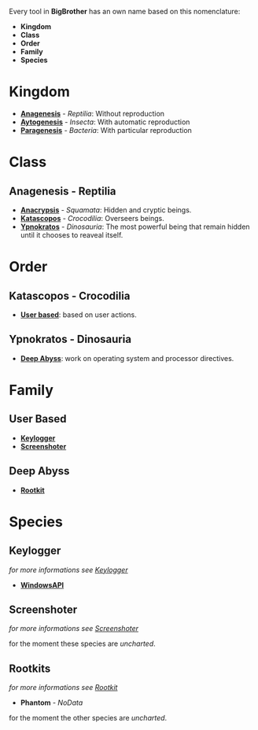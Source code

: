Every tool in **BigBrother** has an own name based on this nomenclature:
* **Kingdom**
* **Class**
* **Order**
* **Family**
* **Species**

# Kingdom
* [**Anagenesis**](#anagenesis-reptilia) - *Reptilia*: Without reproduction
* [**Aytogenesis**](#aytogenesis-insecta) - *Insecta*: With automatic reproduction
* [**Paragenesis**](#paragenesis-bacteria) - *Bacteria*: With particular reproduction

# Class
## Anagenesis - Reptilia
* [**Anacrypsis**](#anacrypsis-squamata) - *Squamata*: Hidden and cryptic beings.
* [**Katascopos**](#katascopos-crocodilia) - *Crocodilia*: Overseers beings. 
* [**Ypnokratos**](#ypnokratos-dinosauria) - *Dinosauria*: The most powerful being that remain hidden until it chooses to reaveal itself.

# Order
## Katascopos - Crocodilia
* [**User based**](#user-based): based on user actions.

## Ypnokratos - Dinosauria
* [**Deep Abyss**](#deep-abyss): work on operating system and processor directives.

# Family
## User Based
* [**Keylogger**](#keylogger)
* [**Screenshoter**](#screenshoter)

## Deep Abyss
* [**Rootkit**](#rootkit)

# Species
## Keylogger
*for more informations see [Keylogger](anagenesis/katascopos/user_based/keylogger/keylogger.md)*
* [**WindowsAPI**](anagenesis/katascopos/user_based/keylogger/windows_api/windows_api.md)

## Screenshoter
*for more informations see [Screenshoter](anagenesis/katascopos/user_based/screenshoter/screenshoter.md)*

for the moment these species are *uncharted*.

## Rootkits
*for more informations see [Rootkit](anagenesis/ypnokratos/deep_abyss/rootkit/rootkit.md)*
* **Phantom** - *NoData*

for the moment the other species are *uncharted*.
